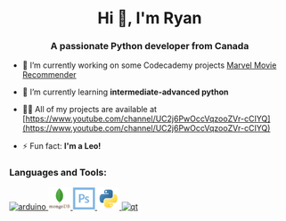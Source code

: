 <h1 align="center">Hi 👋, I'm Ryan</h1>
<h3 align="center">A passionate Python developer from Canada</h3>

- 🔭 I’m currently working on some Codecademy projects [Marvel Movie Recommender](https://github.com/adi0sryan/Marvel-Movie-Recommender)

- 🌱 I’m currently learning **intermediate-advanced python**

- 👨‍💻 All of my projects are available at [https://www.youtube.com/channel/UC2j6PwOccVqzooZVr-cCIYQ](https://www.youtube.com/channel/UC2j6PwOccVqzooZVr-cCIYQ)

- ⚡ Fun fact: **I'm a Leo!**

<h3 align="left">Languages and Tools:</h3>
<p align="left"> <a href="https://www.arduino.cc/" target="_blank" rel="noreferrer"> <img src="https://cdn.worldvectorlogo.com/logos/arduino-1.svg" alt="arduino" width="40" height="40"/> </a> <a href="https://www.mongodb.com/" target="_blank" rel="noreferrer"> <img src="https://raw.githubusercontent.com/devicons/devicon/master/icons/mongodb/mongodb-original-wordmark.svg" alt="mongodb" width="40" height="40"/> </a> <a href="https://www.photoshop.com/en" target="_blank" rel="noreferrer"> <img src="https://raw.githubusercontent.com/devicons/devicon/master/icons/photoshop/photoshop-line.svg" alt="photoshop" width="40" height="40"/> </a> <a href="https://www.python.org" target="_blank" rel="noreferrer"> <img src="https://raw.githubusercontent.com/devicons/devicon/master/icons/python/python-original.svg" alt="python" width="40" height="40"/> </a> <a href="https://www.qt.io/" target="_blank" rel="noreferrer"> <img src="https://upload.wikimedia.org/wikipedia/commons/0/0b/Qt_logo_2016.svg" alt="qt" width="40" height="40"/> </a> </p>
